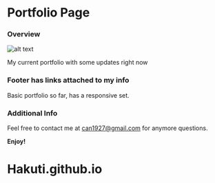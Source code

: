 # Portfolio Page

### Overview

![alt text](assets/me.png)

My current portfolio with some updates right now

### Footer has links attached to my info

Basic portfolio so far, has a responsive set.

### Additional Info

Feel free to contact me at can1927@gmail.com for anymore questions.

**Enjoy!**

# Hakuti.github.io
